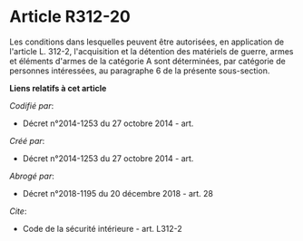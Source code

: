# Article R312-20

Les conditions dans lesquelles peuvent être autorisées, en application de l'article L. 312-2, l'acquisition et la détention
des matériels de guerre, armes et éléments d'armes de la catégorie A sont déterminées, par catégorie de personnes
intéressées, au paragraphe 6 de la présente sous-section.

**Liens relatifs à cet article**

_Codifié par_:

  - Décret n°2014-1253 du 27 octobre 2014 - art.

_Créé par_:

  - Décret n°2014-1253 du 27 octobre 2014 - art.

_Abrogé par_:

  - Décret n°2018-1195 du 20 décembre 2018 - art. 28

_Cite_:

  - Code de la sécurité intérieure - art. L312-2
